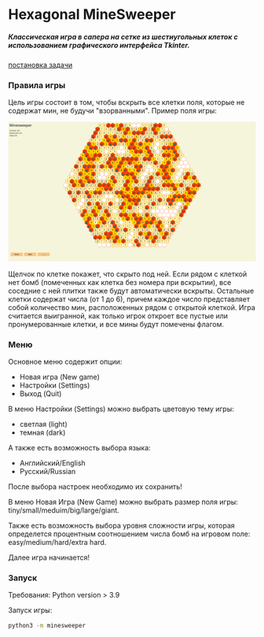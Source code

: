 # Hexagonal MineSweeper
##### _Классическая игра в сапера на сетке из шестиугольных клеток с использованием графического интерфейса Tkinter_.
[постановка задачи](https://github.com/OzerovaDaria/py_project/issues/2) 
### Правила игры

Цель игры состоит в том, чтобы вскрыть все клетки поля, которые не содержат мин, не будучи "взорванными".
Пример поля игры:

![ui_example](docs/images/ui_example.png)

Щелчок по клетке покажет, что скрыто под ней. Если рядом с клеткой нет бомб (помеченных как клетка без номера при вскрытии), все соседние с ней плитки также будут автоматически вскрыты. Остальные клетки содержат числа (от 1 до 6), причем каждое число представляет собой количество мин, расположенных рядом с открытой клеткой.
Игра считается выигранной, как только игрок откроет все пустые или пронумерованные клетки, и все мины будут помечены флагом.

### Меню
Основное меню содержит опции:
- Новая игра (New game)
- Настройки (Settings)
- Выход (Quit)
    
В меню Настройки (Settings) можно выбрать цветовую тему игры:
- светлая (light)
- темная (dark)

А также есть возможность выбора языка:
- Английский/English
- Русский/Russian

После выбора настроек необходимо их сохранить!
    
В меню Новая Игра (New Game) можно выбрать размер поля игры:
tiny/small/meduim/big/large/giant.

Также есть возможность выбора уровня сложности игры, которая определется процентным соотношением числа бомб на игровом поле:
easy/medium/hard/extra hard.

Далее игра начинается!

### Запуск
Требования: Python version > 3.9

Запуск игры:
```sh
python3 -m minesweeper
```

